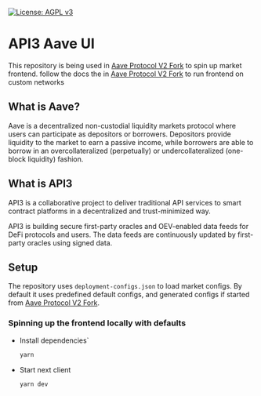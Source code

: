 [![License: AGPL v3](https://img.shields.io/badge/License-AGPL%20v3-blue.svg)](https://www.gnu.org/licenses/agpl-3.0)

# API3 Aave UI

This repository is being used in [Aave Protocol V2 Fork](https://github.com/api3-ecosystem/aave-protocol-v2-fork) to spin up market frontend. follow the docs the in [Aave Protocol V2 Fork](https://github.com/api3-ecosystem/aave-protocol-v2-fork) to run frontend on custom networks

## What is Aave?

Aave is a decentralized non-custodial liquidity markets protocol where users can participate as depositors or borrowers. Depositors provide liquidity to the market to earn a passive income, while borrowers are able to borrow in an overcollateralized (perpetually) or undercollateralized (one-block liquidity) fashion.

## What is API3

API3 is a collaborative project to deliver traditional API services to smart contract platforms in a decentralized and trust-minimized way.

API3 is building secure first-party oracles and OEV-enabled data feeds for DeFi protocols and users. The data feeds are continuously updated by first-party oracles using signed data.

## Setup

The repository uses `deployment-configs.json` to load market configs. By default it uses predefined default configs, and generated configs if started from [Aave Protocol V2 Fork](https://github.com/api3-ecosystem/aave-protocol-v2-fork).

### Spinning up the frontend locally with defaults

- Install dependencies`

  ```bash
  yarn
  ```

- Start next client

  ```bash
  yarn dev
  ```
